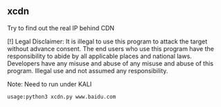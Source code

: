 ## xcdn

Try to find out the real IP behind CDN

[!] Legal Disclaimer: It is illegal to use this program to attack the target without advance consent. 
The end users who use this program have the responsibility to abide by all applicable places and national laws. 
Developers have any misuse and abuse of any misuse and abuse of this program. Illegal use and not assumed any responsibility.

Note: Need to run under KALI

`usage:python3 xcdn.py www.baidu.com`
